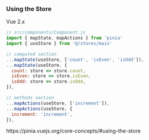 ### Using the Store

Vue 2.x

```js
// src/components/Component.js
import { mapState, mapActions } from 'pinia'
import { useStore } from '@/stores/main'
```

```js
// computed section
...mapState(useStore, ['count', 'isEven', 'isOdd']),
...mapState(useStore, {
  count: store => store.count,
  isEven: store => store.isEven,
  isOdd: store => store.isOdd,
}),
```

```js
// methods section
...mapActions(useStore, ['increment']),
...mapActions(useStore, {
  increment: 'increment',
}),
```

<aside class="notes">
https://pinia.vuejs.org/core-concepts/#using-the-store
</aside>
